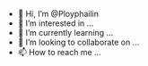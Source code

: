 - 👋 Hi, I’m @Ployphailin
- 👀 I’m interested in ...
- 🌱 I’m currently learning ...
- 💞️ I’m looking to collaborate on ...
- 📫 How to reach me ...

<!---
Ployphailin/Ployphailin is a ✨ special ✨ repository because its `README.md` (this file) appears on your GitHub profile.
You can click the Preview link to take a look at your changes.
--->
